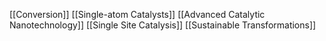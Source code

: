 [[Conversion]]
[[Single-atom Catalysts]]
[[Advanced Catalytic Nanotechnology]]
[[Single Site Catalysis]]
[[Sustainable Transformations]]
